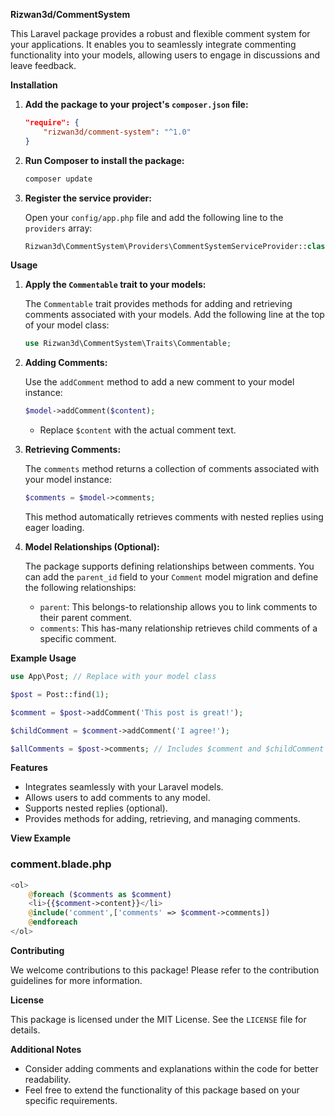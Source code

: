 **Rizwan3d/CommentSystem**

This Laravel package provides a robust and flexible comment system for your applications. It enables you to seamlessly integrate commenting functionality into your models, allowing users to engage in discussions and leave feedback.

**Installation**

1. **Add the package to your project's `composer.json` file:**

   ```json
   "require": {
       "rizwan3d/comment-system": "^1.0"
   }
   ```

2. **Run Composer to install the package:**

   ```bash
   composer update
   ```

3. **Register the service provider:**

   Open your `config/app.php` file and add the following line to the `providers` array:

   ```php
   Rizwan3d\CommentSystem\Providers\CommentSystemServiceProvider::class,
   ```

**Usage**

1. **Apply the `Commentable` trait to your models:**

   The `Commentable` trait provides methods for adding and retrieving comments associated with your models. Add the following line at the top of your model class:

   ```php
   use Rizwan3d\CommentSystem\Traits\Commentable;
   ```

2. **Adding Comments:**

   Use the `addComment` method to add a new comment to your model instance:

   ```php
   $model->addComment($content);
   ```

   - Replace `$content` with the actual comment text.

3. **Retrieving Comments:**

   The `comments` method returns a collection of comments associated with your model instance:

   ```php
   $comments = $model->comments;
   ```

   This method automatically retrieves comments with nested replies using eager loading.

4. **Model Relationships (Optional):**

   The package supports defining relationships between comments. You can add the `parent_id` field to your `Comment` model migration and define the following relationships:

   - `parent`: This belongs-to relationship allows you to link comments to their parent comment.
   - `comments`: This has-many relationship retrieves child comments of a specific comment.

**Example Usage**

```php
use App\Post; // Replace with your model class

$post = Post::find(1);

$comment = $post->addComment('This post is great!');

$childComment = $comment->addComment('I agree!');

$allComments = $post->comments; // Includes $comment and $childComment
```

**Features**

- Integrates seamlessly with your Laravel models.
- Allows users to add comments to any model.
- Supports nested replies (optional).
- Provides methods for adding, retrieving, and managing comments.

**View Example**

### comment.blade.php
```php
<ol>
    @foreach ($comments as $comment)
    <li>{{$comment->content}}</li>
    @include('comment',['comments' => $comment->comments])
    @endforeach
</ol>
```

**Contributing**

We welcome contributions to this package! Please refer to the contribution guidelines for more information.

**License**

This package is licensed under the MIT License. See the `LICENSE` file for details.

**Additional Notes**

- Consider adding comments and explanations within the code for better readability.
- Feel free to extend the functionality of this package based on your specific requirements.
